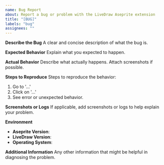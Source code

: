 ```yaml
---
name: Bug Report
about: Report a bug or problem with the LiveDraw Aseprite extension
title: "[BUG]"
labels: "bug"
assignees: ""
---
```


**Describe the Bug**
A clear and concise description of what the bug is.

**Expected Behavior**
Explain what you expected to happen.

**Actual Behavior**
Describe what actually happens. Attach screenshots if possible.

**Steps to Reproduce**
Steps to reproduce the behavior:
1. Go to '...'
2. Click on '...'
3. See error or unexpected behavior.

**Screenshots or Logs**
If applicable, add screenshots or logs to help explain your problem.

**Environment**
- **Aseprite Version**:
- **LiveDraw Version**:
- **Operating System**:

**Additional Information**
Any other information that might be helpful in diagnosing the problem.
